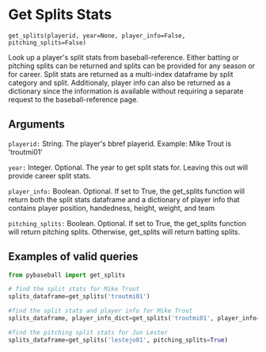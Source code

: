 # Get Splits Stats 

`get_splits(playerid, year=None, player_info=False, pitching_splits=False)`

Look up a player's split stats from baseball-reference. Either batting or pitching splits can be returned and splits can be provided for any season or for career. 
Split stats are returned as a multi-index dataframe by split category and split. 
Additionaly, player info can also be returned as a dictionary since the information is available without requiring a separate request to the baseball-reference page. 

## Arguments
`playerid:` String. The player's bbref playerid. Example: Mike Trout is 'troutmi01'

`year:` Integer. Optional. The year to get split stats for. Leaving this out will provide career split stats.

`player_info:` Boolean. Optional. If set to True, the get_splits function will return both the split stats dataframe and a dictionary of player info that contains player position, handedness, height, weight, and team

`pitching_splits:` Boolean. Optional. If set to True, the get_splits function will return pitching splits. Otherwise, get_splits will return batting splits.

## Examples of valid queries

```python
from pybaseball import get_splits

# find the split stats for Mike Trout
splits_dataframe=get_splits('troutmi01')

#find the split stats and player info for Mike Trout
splits_dataframe, player_info_dict=get_splits('troutmi01', player_info=True)

#find the pitching split stats for Jon Lester
splits_dataframe=get_splits('lestejo01', pitching_splits=True)


```

